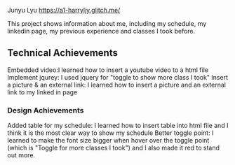 Junyu Lyu
https://a1-harryljy.glitch.me/

This project shows information about me, including my schedule, my linkedin page, my previous experience and classes I took before.

## Technical Achievements
 Embedded video:I learned how to insert a youtube video to a html file
 Implement jqurey: I used jquery for "toggle to show more class I took"
 Insert a picture & an external link: I learned how to insert a picture and an external link to my linked in page
### Design Achievements
 Added table for my schedule: I learned how to insert table into html file and I think it is the most clear way to show my schedule
 Better toggle point: I learned to make the font size bigger when hover over the toggle point (which is "Toggle for more classes I took") and I also made it red to stand out more. 


